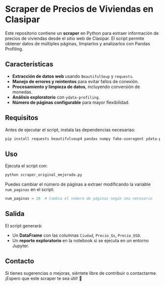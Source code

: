 # Scraper de Precios de Viviendas en Clasipar

Este repositorio contiene un **scraper** en Python para extraer información de precios de viviendas desde el sitio web de Clasipar. El script permite obtener datos de múltiples páginas, limpiarlos y analizarlos con Pandas Profiling.

## Características
- **Extracción de datos web** usando `BeautifulSoup` y `requests`.
- **Manejo de errores y reintentos** para evitar fallos de conexión.
- **Procesamiento y limpieza de datos**, incluyendo conversión de monedas.
- **Análisis exploratorio** con `ydata-profiling`.
- **Número de páginas configurable** para mayor flexibilidad.

## Requisitos
Antes de ejecutar el script, instala las dependencias necesarias:

```bash
pip install requests beautifulsoup4 pandas numpy fake-useragent ydata-profiling
```

## Uso
Ejecuta el script con:

```bash
python scraper_original_mejorado.py
```

Puedes cambiar el número de páginas a extraer modificando la variable `num_paginas` en el script:

```python
num_paginas = 10  # Cambia el número de páginas según sea necesario
```

## Salida
El script generará:
- Un **DataFrame** con las columnas `Ciudad`, `Precio_Gs`, `Precio_USD`.
- Un **reporte exploratorio** en la notebook si se ejecuta en un entorno Jupyter.

## Contacto
Si tienes sugerencias o mejoras, siéntete libre de contribuir o contactarme. ¡Espero que este scraper te sea útil! 🚀

